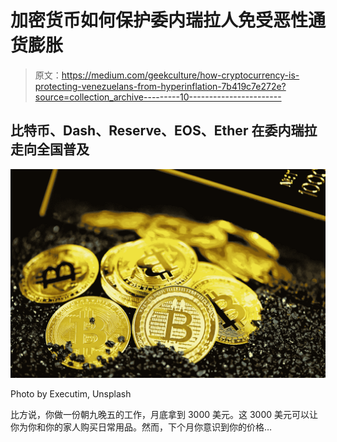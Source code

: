 # 加密货币如何保护委内瑞拉人免受恶性通货膨胀

> 原文：<https://medium.com/geekculture/how-cryptocurrency-is-protecting-venezuelans-from-hyperinflation-7b419c7e272e?source=collection_archive---------10----------------------->

## 比特币、Dash、Reserve、EOS、Ether 在委内瑞拉走向全国普及

![](img/ecf3533a37f981d1ae73fe4e8ce3c5b1.png)

Photo by Executim, Unsplash

比方说，你做一份朝九晚五的工作，月底拿到 3000 美元。这 3000 美元可以让你为你和你的家人购买日常用品。然而，下个月你意识到你的价格…